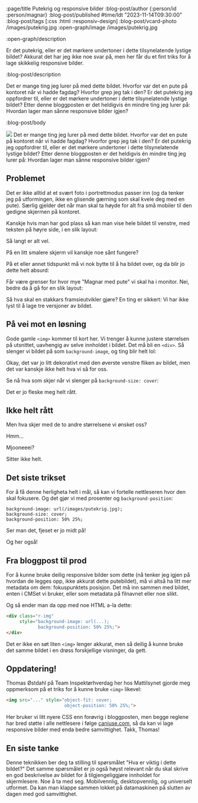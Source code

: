 :page/title Putekrig og responsive bilder
:blog-post/author {:person/id :person/magnar}
:blog-post/published #time/ldt "2023-11-14T09:30:00"
:blog-post/tags [:css :html :responsiv-design]
:blog-post/vcard-photo /images/putekrig.jpg
:open-graph/image /images/putekrig.jpg

:open-graph/description

Er det putekrig, eller er det mørkere undertoner i dette tilsynelatende lystige
bildet? Akkurat det har jeg ikke noe svar på, men her får du et fint triks for å
lage skikkelig responsive bilder.

:blog-post/description

Det er mange ting jeg lurer på med dette bildet. Hvorfor var det en pute på
kontoret når vi hadde fagdag? Hvorfor grep jeg tak i den? Er det putekrig jeg
oppfordrer til, eller er det mørkere undertoner i dette tilsynelatende lystige
bildet? Etter denne bloggposten er det heldigvis én mindre ting jeg lurer på:
Hvordan lager man sånne responsive bilder igjen?

:blog-post/body

<img class="floaty-photo" src="/images/putekrig.jpg">
Det er mange ting jeg lurer på med dette bildet. Hvorfor var det en pute på
kontoret når vi hadde fagdag? Hvorfor grep jeg tak i den? Er det putekrig jeg
oppfordrer til, eller er det mørkere undertoner i dette tilsynelatende lystige
bildet? Etter denne bloggposten er det heldigvis én mindre ting jeg lurer på:
Hvordan lager man sånne responsive bilder igjen?

## Problemet

Det er ikke alltid at et svært foto i portrettmodus passer inn (og da tenker
jeg på utformingen, ikke en glisende gærning som skal kvele deg med en pute).
Særlig gjelder det når man skal ta høyde for alt fra små mobiler til den gedigne
skjermen på kontoret.

Kanskje hvis man har god plass så kan man vise hele bildet til venstre, med
teksten på høyre side, i en slik layout:

<div class="responsive-bilder ex-1">
  <div class="bilde faux"></div>
  <div class="ark"><div class="tekst"></div></div>
</div>

Så langt er alt vel.

På en litt smalere skjerm vil kanskje noe sånt fungere?

<div class="responsive-bilder ex-2">
  <div class="bilde faux"></div>
  <div class="ark"><div class="tekst"></div></div>
</div>

På et eller annet tidspunkt må vi nok bytte til å ha bildet over, og da blir jo
dette helt absurd:

<div class="responsive-bilder ex-3">
  <div class="bilde faux"></div>
  <div class="ark"><div class="tekst"></div></div>
</div>

Får være grenser for hvor mye "Magnar med pute" vi skal ha i monitor. Nei, bedre
da å gå for en slik layout:

<div class="responsive-bilder ex-4">
  <div class="bilde faux"></div>
  <div class="ark"><div class="tekst"></div></div>
</div>

Så hva skal en stakkars framsieutvikler gjøre? En ting er sikkert: Vi har ikke
lyst til å lage tre versjoner av bildet.

## På vei mot en løsning

Gode gamle `<img>` kommer til kort her. Vi trenger å kunne justere størrelsen på
utsnittet, uavhengig av selve innholdet i bildet. Det må bli en `<div>`. Så
slenger vi bildet på som `background-image`, og ting blir helt lol:

<div class="responsive-bilder ex-1">
  <div class="bilde putekrig"></div>
  <div class="ark"><div class="tekst"></div></div>
</div>

Okay, det var jo litt dekorativt med den øverste venstre fliken av bildet, men
det var kanskje ikke helt hva vi så for oss.

Se nå hva som skjer når vi slenger på `background-size: cover`:

<div class="responsive-bilder ex-1">
  <div class="bilde putekrig cover"></div>
  <div class="ark"><div class="tekst"></div></div>
</div>

Det er jo fleske meg helt rått.

## Ikke helt rått

Men hva skjer med de to andre størrelsene vi ønsket oss?

<div class="responsive-bilder ex-2">
  <div class="bilde putekrig cover"></div>
  <div class="ark"><div class="tekst"></div></div>
</div>

Hmm...

<div class="responsive-bilder ex-4">
  <div class="bilde putekrig cover"></div>
  <div class="ark"><div class="tekst"></div></div>
</div>

Mjooneeei?

Sitter ikke helt.

## Det siste trikset

For å få denne herligheta helt i mål, så kan vi fortelle nettleseren hvor den
skal fokusere. Og det gjør vi med prosenter og `background-position`:

```
background-image: url(/images/putekrig.jpg);
background-size: cover;
background-position: 50% 25%;
```

<div class="responsive-bilder ex-2">
  <div class="bilde putekrig cover pos"></div>
  <div class="ark"><div class="tekst"></div></div>
</div>

Ser man det, fjeset er jo midt på!

<div class="responsive-bilder ex-4">
  <div class="bilde putekrig cover pos"></div>
  <div class="ark"><div class="tekst"></div></div>
</div>

Og her også!

## Fra bloggpost til prod

For å kunne bruke deilig responsive bilder som dette (nå tenker jeg igjen på
hvordan de legges opp, ikke akkurat dette putebildet), må vi altså ha litt mer
metadata om dem: fokuspunktets posisjon. Det må inn sammen med bildet, enten i
CMSet vi bruker, eller som metadata på filnavnet eller noe slikt.

Og så ender man da opp med noe HTML a-la dette:

```html
<div class="r-img"
     style="background-image: url(...);
            background-position: 50% 25%;">
</div>
```

Det er ikke en søt liten `<img>` lenger akkurat, men så deilig å kunne bruke det
samme bildet i en drøss forskjellige visninger, da gett.

## Oppdatering!

Thomas Østdahl på Team Inspektørhverdag her hos Mattilsynet gjorde meg
oppmerksom på et triks for å kunne bruke `<img>` likevel:

```html
<img src="..." style="object-fit: cover;
                      object-position: 50% 25%;">
```

Her bruker vi litt nyere CSS enn forøvrig i bloggposten, men begge reglene har
bred støtte i alle nettlesere i følge
[caniuse.com](https://caniuse.com/object-fit), så da kan vi lage responsive
bilder med enda bedre samvittighet. Takk, Thomas!

## En siste tanke

Denne teknikken ber deg ta stilling til spørsmålet "Hva er viktig i dette
bildet?" Det samme spørsmålet er jo også høyst relevant når du skal skrive en
god beskrivelse av bildet for å tilgjengeliggjøre innholdet for skjermlesere.
Noe å ta med seg. Mobilvennlig, desktopvennlig, og universelt utformet. Da kan man klappe sammen
lokket på datamaskinen på slutten av dagen med god samvittighet.
